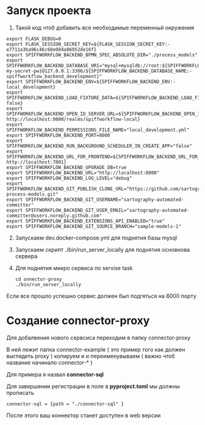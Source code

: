 # Запуск проекта

1) Такой код чтоб добавить все необходимые переменный окружения

```
export FLASK_DEBUG=0
export FLASK_SESSION_SECRET_KEY=${FLASK_SESSION_SECRET_KEY:-e7711a3ba96c46c68e084a86952de16f}
export SPIFFWORKFLOW_BACKEND_BPMN_SPEC_ABSOLUTE_DIR="./process_models"
export SPIFFWORKFLOW_BACKEND_DATABASE_URI="mysql+mysqldb://root:${SPIFFWORKFLOW_BACKEND_MYSQL_ROOT_DATABASE:-my-secret-pw}@127.0.0.1:3306/${SPIFFWORKFLOW_BACKEND_DATABASE_NAME:-spiffworkflow_backend_development}"
export SPIFFWORKFLOW_BACKEND_ENV=${SPIFFWORKFLOW_BACKEND_ENV:-local_development}
export SPIFFWORKFLOW_BACKEND_LOAD_FIXTURE_DATA=${SPIFFWORKFLOW_BACKEND_LOAD_FIXTURE_DATA:-false}
export SPIFFWORKFLOW_BACKEND_OPEN_ID_SERVER_URL=${SPIFFWORKFLOW_BACKEND_OPEN_ID_SERVER_URL:-http://localhost:8000/realms/spiffworkflow-local}
export SPIFFWORKFLOW_BACKEND_PERMISSIONS_FILE_NAME="local_development.yml"
export SPIFFWORKFLOW_BACKEND_PORT=8000
export SPIFFWORKFLOW_BACKEND_RUN_BACKGROUND_SCHEDULER_IN_CREATE_APP="false"
export SPIFFWORKFLOW_BACKEND_URL_FOR_FRONTEND=${SPIFFWORKFLOW_BACKEND_URL_FOR_FRONTEND:-http://localhost:7001}
export SPIFFWORKFLOW_BACKEND_UPGRADE_DB=true
export SPIFFWORKFLOW_BACKEND_URL="http://localhost:8000"
export SPIFFWORKFLOW_BACKEND_LOG_LEVEL="debug"
export SPIFFWORKFLOW_BACKEND_GIT_PUBLISH_CLONE_URL="https://github.com/sartography/sample-process-models.git"
export SPIFFWORKFLOW_BACKEND_GIT_USERNAME="sartography-automated-committer"
export SPIFFWORKFLOW_BACKEND_GIT_USER_EMAIL="sartography-automated-committer@users.noreply.github.com"
export SPIFFWORKFLOW_BACKEND_EXTENSIONS_API_ENABLED="true"
export SPIFFWORKFLOW_BACKEND_GIT_SOURCE_BRANCH="sample-models-1"
```

2. Запускаем dev.docker-compose.yml для поднятия базы mysql
3. Запускаем скрипт ./bin/run_server_locally для поднятия основнова сервера
4. Для поднятия микро сервиса по servise task

   ```
   cd onnector-proxy
   ./bin/run_server_locally
   ```

Если все прошло успешно сервис должен был подгяться на 8000 порту

# Создание connector-proxy

Для добалвения нового сервсиса переходим в папку connector-proxy

В ней лежит папка connector-example ( это пример того как должен выглядеть proxy ) копируем и и переименувываем ( важно чтоб название начинало connector-* )

Для примера я назвал **connector-sql**

Для завершении регистрации  в поле в **pyproject.toml** мы должны прописать

```
connector-sql = {path = "./connector-sql" }
```

После этого ваш коннектор станет доступен в web версии
